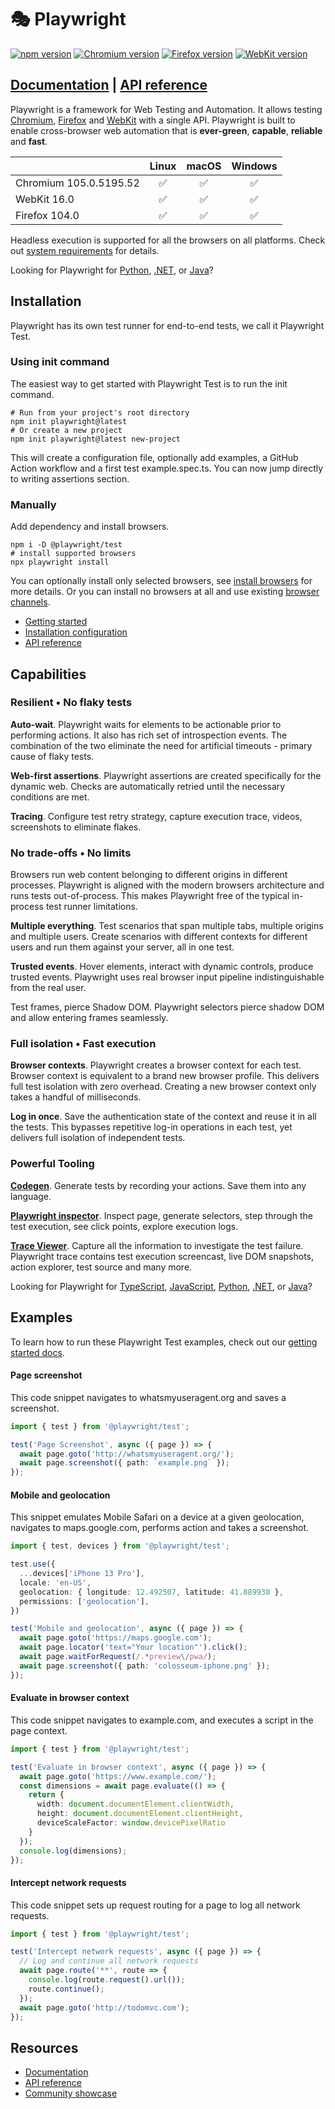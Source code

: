 # 🎭 Playwright

[![npm version](https://img.shields.io/npm/v/playwright.svg?style=flat)](https://www.npmjs.com/package/playwright) <!-- GEN:chromium-version-badge -->[![Chromium version](https://img.shields.io/badge/chromium-105.0.5195.52-blue.svg?logo=google-chrome)](https://www.chromium.org/Home)<!-- GEN:stop --> <!-- GEN:firefox-version-badge -->[![Firefox version](https://img.shields.io/badge/firefox-104.0-blue.svg?logo=mozilla-firefox)](https://www.mozilla.org/en-US/firefox/new/)<!-- GEN:stop --> <!-- GEN:webkit-version-badge -->[![WebKit version](https://img.shields.io/badge/webkit-16.0-blue.svg?logo=safari)](https://webkit.org/)<!-- GEN:stop -->

## [Documentation](https://playwright.dev) | [API reference](https://playwright.dev/docs/api/class-playwright)

Playwright is a framework for Web Testing and Automation. It allows testing [Chromium](https://www.chromium.org/Home), [Firefox](https://www.mozilla.org/en-US/firefox/new/) and [WebKit](https://webkit.org/) with a single API. Playwright is built to enable cross-browser web automation that is **ever-green**, **capable**, **reliable** and **fast**.

|          | Linux | macOS | Windows |
|   :---   | :---: | :---: | :---:   |
| Chromium <!-- GEN:chromium-version -->105.0.5195.52<!-- GEN:stop --> | :white_check_mark: | :white_check_mark: | :white_check_mark: |
| WebKit <!-- GEN:webkit-version -->16.0<!-- GEN:stop --> | :white_check_mark: | :white_check_mark: | :white_check_mark: |
| Firefox <!-- GEN:firefox-version -->104.0<!-- GEN:stop --> | :white_check_mark: | :white_check_mark: | :white_check_mark: |

Headless execution is supported for all the browsers on all platforms. Check out [system requirements](https://playwright.dev/docs/library#system-requirements) for details.

Looking for Playwright for [Python](https://playwright.dev/python/docs/intro), [.NET](https://playwright.dev/dotnet/docs/intro), or [Java](https://playwright.dev/java/docs/intro)?

## Installation

Playwright has its own test runner for end-to-end tests, we call it Playwright Test.

### Using init command

The easiest way to get started with Playwright Test is to run the init command.

```Shell
# Run from your project's root directory
npm init playwright@latest
# Or create a new project
npm init playwright@latest new-project
```

This will create a configuration file, optionally add examples, a GitHub Action workflow and a first test example.spec.ts. You can now jump directly to writing assertions section.

### Manually

Add dependency and install browsers.

```Shell
npm i -D @playwright/test
# install supported browsers
npx playwright install
```

You can optionally install only selected browsers, see [install browsers](https://playwright.dev/docs/cli#install-browsers) for more details. Or you can install no browsers at all and use existing [browser channels](https://playwright.dev/docs/browsers).

* [Getting started](https://playwright.dev/docs/intro)
* [Installation configuration](https://playwright.dev/docs/installation)
* [API reference](https://playwright.dev/docs/api/class-playwright)

## Capabilities

### Resilient • No flaky tests

**Auto-wait**. Playwright waits for elements to be actionable prior to performing actions. It also has rich set of introspection events. The combination of the two eliminate the need for artificial timeouts - primary cause of flaky tests.

**Web-first assertions**. Playwright assertions are created specifically for the dynamic web. Checks are automatically retried until the necessary conditions are met.

**Tracing**. Configure test retry strategy, capture execution trace, videos, screenshots to eliminate flakes.

### No trade-offs • No limits

Browsers run web content belonging to different origins in different processes. Playwright is aligned with the modern browsers architecture and runs tests out-of-process. This makes Playwright free of the typical in-process test runner limitations.

**Multiple everything**. Test scenarios that span multiple tabs, multiple origins and multiple users. Create scenarios with different contexts for different users and run them against your server, all in one test.

**Trusted events**. Hover elements, interact with dynamic controls, produce trusted events. Playwright uses real browser input pipeline indistinguishable from the real user.

Test frames, pierce Shadow DOM. Playwright selectors pierce shadow DOM and allow entering frames seamlessly.

### Full isolation • Fast execution

**Browser contexts**. Playwright creates a browser context for each test. Browser context is equivalent to a brand new browser profile. This delivers full test isolation with zero overhead. Creating a new browser context only takes a handful of milliseconds.

**Log in once**. Save the authentication state of the context and reuse it in all the tests. This bypasses repetitive log-in operations in each test, yet delivers full isolation of independent tests.

### Powerful Tooling

**[Codegen](https://playwright.dev/docs/codegen)**. Generate tests by recording your actions. Save them into any language.

**[Playwright inspector](https://playwright.dev/docs/inspector)**. Inspect page, generate selectors, step through the test execution, see click points, explore execution logs.

**[Trace Viewer](https://playwright.dev/docs/trace-viewer)**. Capture all the information to investigate the test failure. Playwright trace contains test execution screencast, live DOM snapshots, action explorer, test source and many more.

Looking for Playwright for [TypeScript](https://playwright.dev/docs/intro), [JavaScript](https://playwright.dev/docs/intro), [Python](https://playwright.dev/python/docs/intro), [.NET](https://playwright.dev/dotnet/docs/intro), or [Java](https://playwright.dev/java/docs/intro)?

## Examples

To learn how to run these Playwright Test examples, check out our [getting started docs](https://playwright.dev/docs/intro).

#### Page screenshot

This code snippet navigates to whatsmyuseragent.org and saves a screenshot.

```TypeScript
import { test } from '@playwright/test';

test('Page Screenshot', async ({ page }) => {
  await page.goto('http://whatsmyuseragent.org/');
  await page.screenshot({ path: `example.png` });
});
```

#### Mobile and geolocation

This snippet emulates Mobile Safari on a device at a given geolocation, navigates to maps.google.com, performs action and takes a screenshot.

```TypeScript
import { test, devices } from '@playwright/test';

test.use({
  ...devices['iPhone 13 Pro'],
  locale: 'en-US',
  geolocation: { longitude: 12.492507, latitude: 41.889938 },
  permissions: ['geolocation'],
})

test('Mobile and geolocation', async ({ page }) => {
  await page.goto('https://maps.google.com');
  await page.locator('text="Your location"').click();
  await page.waitForRequest(/.*preview\/pwa/);
  await page.screenshot({ path: 'colosseum-iphone.png' });
});
```

#### Evaluate in browser context

This code snippet navigates to example.com, and executes a script in the page context.

```TypeScript
import { test } from '@playwright/test';

test('Evaluate in browser context', async ({ page }) => {
  await page.goto('https://www.example.com/');
  const dimensions = await page.evaluate(() => {
    return {
      width: document.documentElement.clientWidth,
      height: document.documentElement.clientHeight,
      deviceScaleFactor: window.devicePixelRatio
    }
  });
  console.log(dimensions);
});
```

#### Intercept network requests

This code snippet sets up request routing for a page to log all network requests.

```TypeScript
import { test } from '@playwright/test';

test('Intercept network requests', async ({ page }) => {
  // Log and continue all network requests
  await page.route('**', route => {
    console.log(route.request().url());
    route.continue();
  });
  await page.goto('http://todomvc.com');
});
```

## Resources

* [Documentation](https://playwright.dev/docs/intro)
* [API reference](https://playwright.dev/docs/api/class-playwright/)
* [Community showcase](https://playwright.dev/docs/showcase/)